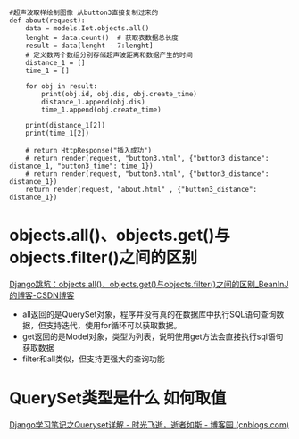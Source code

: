 
```
#超声波取样绘制图像 从button3直接复制过来的 
def about(request):
    data = models.Iot.objects.all()
    lenght = data.count()  # 获取表数据总长度
    result = data[lenght - 7:lenght]
    # 定义数两个数组分别存储超声波距离和数据产生的时间
    distance_1 = []
    time_1 = []

    for obj in result:
        print(obj.id, obj.dis, obj.create_time)
        distance_1.append(obj.dis)
        time_1.append(obj.create_time)

    print(distance_1[2])
    print(time_1[2])

    # return HttpResponse("插入成功")
    # return render(request, "button3.html", {"button3_distance": distance_1, "button3_time": time_1})
    # return render(request, "button3.html", {"button3_distance": distance_1})
    return render(request, "about.html" , {"button3_distance": distance_1})
```

# objects.all()、objects.get()与objects.filter()之间的区别
[Django跳坑：objects.all()、objects.get()与objects.filter()之间的区别_BeanInJ的博客-CSDN博客](https://blog.csdn.net/a__int__/article/details/105163093)

-   all返回的是QuerySet对象，程序并没有真的在数据库中执行SQL语句查询数据，但支持迭代，使用for循环可以获取数据。
-   get返回的是Model对象，类型为列表，说明使用get方法会直接执行sql语句获取数据
-   filter和all类似，但支持更强大的查询功能



# QuerySet类型是什么 如何取值
[Django学习笔记之Queryset详解 - 时光飞逝，逝者如斯 - 博客园 (cnblogs.com)](https://www.cnblogs.com/JetpropelledSnake/p/9276763.html)












